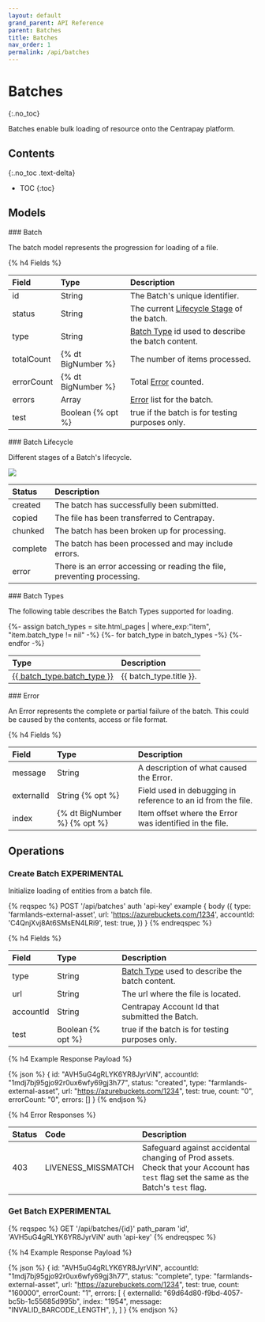 ```yaml
---
layout: default
grand_parent: API Reference
parent: Batches
title: Batches
nav_order: 1
permalink: /api/batches
---
```


# Batches
{:.no_toc}

Batches enable bulk loading of resource onto the Centrapay platform.

## Contents
{:.no_toc .text-delta}

* TOC
{:toc}

## Models

<a name="batch">
### Batch

The batch model represents the progression for loading of a file.

{% h4 Fields %}

|   Field    |        Type        |                     Description                       |
| :--------- | :----------------- | :---------------------------------------------------- |
| id         | String             | The Batch's unique identifier.                        |
| status     | String             | The current [Lifecycle Stage][] of the batch.         |
| type       | String             | [Batch Type][] id used to describe the batch content. |
| totalCount | {% dt BigNumber %} | The number of items processed.                        |
| errorCount | {% dt BigNumber %} | Total [Error][] counted.                              |
| errors     | Array              | [Error][] list for the batch.                         |
| test       | Boolean {% opt %}  | true if the batch is for testing purposes only.       |


<a name="batch-lifecycle">
### Batch Lifecycle

Different stages of a Batch's lifecycle.

<img src="{{site.url}}/images/batch-lifecycle.png" style="display: block; margin: auto;" />

|  Status  |                              Description                                |
| :------- | :---------------------------------------------------------------------- |
| created  | The batch has successfully been submitted.                              |
| copied   | The file has been transferred to Centrapay.                             |
| chunked  | The batch has been broken up for processing.                            |
| complete | The batch has been processed and may include errors.                    |
| error    | There is an error accessing or reading the file, preventing processing. |

<a name="batch-types">
### Batch Types

The following table describes the Batch Types supported for loading.

<table>
  <thead>
    <tr style="text-align: left">
      <th>Type</th>
      <th>Description</th>
    </tr>
  </thead>
  <tbody>
    {%- assign batch_types = site.html_pages | where_exp:"item", "item.batch_type != nil" -%}
    {%- for batch_type in batch_types -%}
    <tr>
      <td>
        <a href="{{ batch_type.url | absolute_url }}">{{ batch_type.batch_type }}</a>
      </td>
      <td>
       {{ batch_type.title }}.
      </td>
    </tr>
    {%- endfor -%}
  </tbody>
</table>

<a name="error">
### Error

An Error represents the complete or partial failure of the batch. This could be caused by the contents, access or file format.

{% h4 Fields %}

|  Field     |  Type                        |              Description                                     |
| :--------- | :--------------------------- | :----------------------------------------------------------- |
| message    | String                       | A description of what caused the Error.                      |
| externalId | String {% opt %}             | Field used in debugging in reference to an id from the file. |
| index      | {% dt BigNumber %} {% opt %} | Item offset where the Error was identified in the file.      |

## Operations

### Create Batch **EXPERIMENTAL**

Initialize loading of entities from a batch file.

{% reqspec %}
  POST '/api/batches'
  auth 'api-key'
  example {
    body ({
      type: 'farmlands-external-asset',
      url: 'https://azurebuckets.com/1234',
      accountId: 'C4QnjXvj8At6SMsEN4LRi9',
      test: true,
    })
  }
{% endreqspec %}

{% h4 Fields %}

|   Field   |  Type              |                    Description                         |
| :-------- | :----------------- | :----------------------------------------------------- |
| type      | String             | [Batch Type][] used to describe the batch content.     |
| url       | String             | The url where the file is located.                     |
| accountId | String             | Centrapay Account Id that submitted the Batch.         |
| test      | Boolean {% opt %}  | true if the batch is for testing purposes only.        |


{% h4 Example Response Payload %}

{% json %}
{
	id: "AVH5uG4gRLYK6YR8JyrViN",
  accountId: "1mdj7bj95gjo92r0ux6wfy69gj3h77",
	status: "created",
	type: "farmlands-external-asset",
  url: "https://azurebuckets.com/1234",
  test: true,
	count: "0",
	errorCount: "0",
	errors: []
}
{% endjson %}

{% h4 Error Responses %}

| Status |       Code         |                                    Description                                                                                         |
| :----- | :----------------- | :------------------------------------------------------------------------------------------------------------------------------------- |
| 403    | LIVENESS_MISSMATCH | Safeguard against accidental changing of Prod assets. Check that your Account has `test` flag set the same as the Batch's `test` flag. |

### Get Batch **EXPERIMENTAL**

{% reqspec %}
  GET '/api/batches/{id}'
  path_param 'id', 'AVH5uG4gRLYK6YR8JyrViN'
  auth 'api-key'
{% endreqspec %}

{% h4 Example Response Payload %}

{% json %}
{
	id: "AVH5uG4gRLYK6YR8JyrViN",
  accountId: "1mdj7bj95gjo92r0ux6wfy69gj3h77",
	status: "complete",
	type: "farmlands-external-asset",
  url: "https://azurebuckets.com/1234",
  test: true,
	count: "160000",
	errorCount: "1",
	errors: [
		{
			externalId: "69d64d80-f9bd-4057-bc5b-1c55685d995b",
			index: "1954",
			message: "INVALID_BARCODE_LENGTH",
		},
	]
}
{% endjson %}

[Batch Type]: #batch-types
[Lifecycle Stage]: #batch-lifecycle
[Error]: #error
[Errors]: #error
